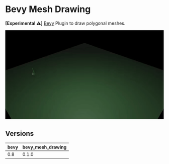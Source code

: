 # Bevy Mesh Drawing

**[Experimental ⚠️]** [Bevy][Bevy Engine Website] Plugin to draw polygonal meshes.

![Simple Demo 1](./.readme/simple_demo_1.gif)

## Versions

| bevy | bevy_mesh_drawing |
| ---- | ----------------- |
| 0.8  | 0.1.0             |

[Bevy Engine Website]: https://bevyengine.org/
